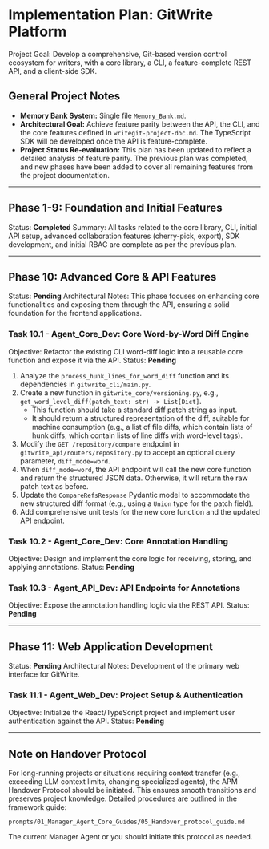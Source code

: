 # Implementation Plan: GitWrite Platform

Project Goal: Develop a comprehensive, Git-based version control ecosystem for writers, with a core library, a CLI, a feature-complete REST API, and a client-side SDK.

## General Project Notes
*   **Memory Bank System:** Single file `Memory_Bank.md`.
*   **Architectural Goal:** Achieve feature parity between the API, the CLI, and the core features defined in `writegit-project-doc.md`. The TypeScript SDK will be developed once the API is feature-complete.
*   **Project Status Re-evaluation:** This plan has been updated to reflect a detailed analysis of feature parity. The previous plan was completed, and new phases have been added to cover all remaining features from the project documentation.

---

## Phase 1-9: Foundation and Initial Features
Status: **Completed**
Summary: All tasks related to the core library, CLI, initial API setup, advanced collaboration features (cherry-pick, export), SDK development, and initial RBAC are complete as per the previous plan.

---

## Phase 10: Advanced Core & API Features
Status: **Pending**
Architectural Notes: This phase focuses on enhancing core functionalities and exposing them through the API, ensuring a solid foundation for the frontend applications.

### Task 10.1 - Agent_Core_Dev: Core Word-by-Word Diff Engine
Objective: Refactor the existing CLI word-diff logic into a reusable core function and expose it via the API.
Status: **Pending**

1.  Analyze the `process_hunk_lines_for_word_diff` function and its dependencies in `gitwrite_cli/main.py`.
2.  Create a new function in `gitwrite_core/versioning.py`, e.g., `get_word_level_diff(patch_text: str) -> List[Dict]`.
    -   This function should take a standard diff patch string as input.
    -   It should return a structured representation of the diff, suitable for machine consumption (e.g., a list of file diffs, which contain lists of hunk diffs, which contain lists of line diffs with word-level tags).
3.  Modify the `GET /repository/compare` endpoint in `gitwrite_api/routers/repository.py` to accept an optional query parameter, `diff_mode=word`.
4.  When `diff_mode=word`, the API endpoint will call the new core function and return the structured JSON data. Otherwise, it will return the raw patch text as before.
5.  Update the `CompareRefsResponse` Pydantic model to accommodate the new structured diff format (e.g., using a `Union` type for the patch field).
6.  Add comprehensive unit tests for the new core function and the updated API endpoint.

### Task 10.2 - Agent_Core_Dev: Core Annotation Handling
Objective: Design and implement the core logic for receiving, storing, and applying annotations.
Status: **Pending**

### Task 10.3 - Agent_API_Dev: API Endpoints for Annotations
Objective: Expose the annotation handling logic via the REST API.
Status: **Pending**

---

## Phase 11: Web Application Development
Status: **Pending**
Architectural Notes: Development of the primary web interface for GitWrite.

### Task 11.1 - Agent_Web_Dev: Project Setup & Authentication
Objective: Initialize the React/TypeScript project and implement user authentication against the API.
Status: **Pending**

---

## Note on Handover Protocol

For long-running projects or situations requiring context transfer (e.g., exceeding LLM context limits, changing specialized agents), the APM Handover Protocol should be initiated. This ensures smooth transitions and preserves project knowledge. Detailed procedures are outlined in the framework guide:

`prompts/01_Manager_Agent_Core_Guides/05_Handover_protocol_guide.md`

The current Manager Agent or you should initiate this protocol as needed.